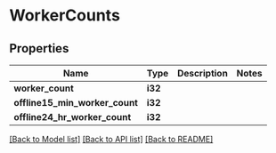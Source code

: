 # WorkerCounts

## Properties

Name | Type | Description | Notes
------------ | ------------- | ------------- | -------------
**worker_count** | **i32** |  | 
**offline15_min_worker_count** | **i32** |  | 
**offline24_hr_worker_count** | **i32** |  | 

[[Back to Model list]](../README.md#documentation-for-models) [[Back to API list]](../README.md#documentation-for-api-endpoints) [[Back to README]](../README.md)


